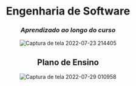 <div align="center">

# Engenharia de Software
### **_Aprendizado ao longo do curso_**
![Captura de tela 2022-07-23 214405](https://user-images.githubusercontent.com/89542446/181680976-1c955a7c-d179-45d7-ac6e-2c30ae1b79e9.png)
## Plano de Ensino
![Captura de tela 2022-07-29 010958](https://user-images.githubusercontent.com/89542446/181681259-ea18560d-c214-4036-9025-eaa64853968f.png)

</div>
